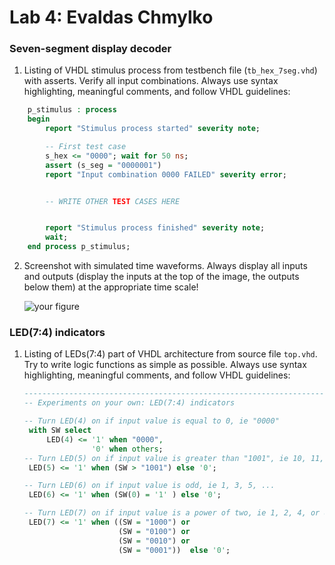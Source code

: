 # Lab 4: Evaldas Chmylko

### Seven-segment display decoder

1. Listing of VHDL stimulus process from testbench file (`tb_hex_7seg.vhd`) with asserts. Verify all input combinations. Always use syntax highlighting, meaningful comments, and follow VHDL guidelines:

```vhdl
    p_stimulus : process
    begin
        report "Stimulus process started" severity note;

        -- First test case
        s_hex <= "0000"; wait for 50 ns;
        assert (s_seg = "0000001")
        report "Input combination 0000 FAILED" severity error;


        -- WRITE OTHER TEST CASES HERE


        report "Stimulus process finished" severity note;
        wait;
    end process p_stimulus;
```

2. Screenshot with simulated time waveforms. Always display all inputs and outputs (display the inputs at the top of the image, the outputs below them) at the appropriate time scale!

   ![your figure]()

### LED(7:4) indicators

1. Listing of LEDs(7:4) part of VHDL architecture from source file `top.vhd`. Try to write logic functions as simple as possible. Always use syntax highlighting, meaningful comments, and follow VHDL guidelines:

   ```vhdl
   --------------------------------------------------------------------
   -- Experiments on your own: LED(7:4) indicators

   -- Turn LED(4) on if input value is equal to 0, ie "0000"
    with SW select
        LED(4) <= '1' when "0000",
                  '0' when others;
   -- Turn LED(5) on if input value is greater than "1001", ie 10, 11, 12, ...
    LED(5) <= '1' when (SW > "1001") else '0';

   -- Turn LED(6) on if input value is odd, ie 1, 3, 5, ...
    LED(6) <= '1' when (SW(0) = '1' ) else '0';

   -- Turn LED(7) on if input value is a power of two, ie 1, 2, 4, or 8
    LED(7) <= '1' when ((SW = "1000") or
                        (SW = "0100") or
                        (SW = "0010") or
                        (SW = "0001"))  else '0';
   ```
